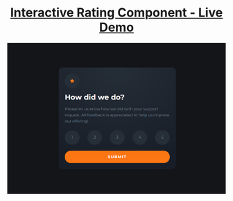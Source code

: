 <h1 align="center"><a href="https://rating-ou.vercel.app/">Interactive Rating Component - Live Demo</a></h1>
<img alt="Developer Portfolio" src="https://raw.githubusercontent.com/oguzhanuyanik-sr/rating-component/master/screenshot.png" />
